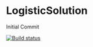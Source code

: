 # LogisticSolution
Initial Commit


[![Build status](https://ci.appveyor.com/api/projects/status/d64ucho6r5lhw5m0?svg=true)](https://ci.appveyor.com/project/vinay-joshi/logisticsolution)

